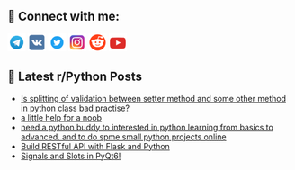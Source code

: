 ## 🔎 Connect with me:
[<img src="https://github.com/bullbesh/bullbesh/blob/main/images/Telegram.png" width="32" height="32" />](https://t.me/bullbesh)
[<img src="https://github.com/bullbesh/bullbesh/blob/main/images/VK.png" width="32" height="32" />](https://vk.com/bullbesh)
[<img src="https://github.com/bullbesh/bullbesh/blob/main/images/Twitter.png" width="32" height="32" />](https://twitter.com/bullbesh1)
[<img src="https://github.com/bullbesh/bullbesh/blob/main/images/Instagram.png" width="32" height="32" />](https://www.instagram.com/bullbesh)
[<img src="https://github.com/bullbesh/bullbesh/blob/main/images/Reddit.png" width="32" height="32" />](https://www.reddit.com/user/bullbesh)
[<img src="https://github.com/bullbesh/bullbesh/blob/main/images/YouTube.png" width="32" height="32" />](https://www.youtube.com/channel/UCtfjRs6uzgq5mfm8S06WTcg)

## 📕 Latest r/Python Posts
<!-- BLOG-POST-LIST:START -->
- [Is splitting of validation between setter method and some other method in python class bad practise?](https://www.reddit.com/r/Python/comments/11ivz5b/is_splitting_of_validation_between_setter_method/)
- [a little help for a noob](https://www.reddit.com/r/Python/comments/11itll4/a_little_help_for_a_noob/)
- [need a python buddy to interested in python learning from basics to advanced. and to do spme small python projects online](https://www.reddit.com/r/Python/comments/11it5t2/need_a_python_buddy_to_interested_in_python/)
- [Build RESTful API with Flask and Python](https://www.reddit.com/r/Python/comments/11iq1rx/build_restful_api_with_flask_and_python/)
- [Signals and Slots in PyQt6!](https://www.reddit.com/r/Python/comments/11imq7k/signals_and_slots_in_pyqt6/)
<!-- BLOG-POST-LIST:END -->
